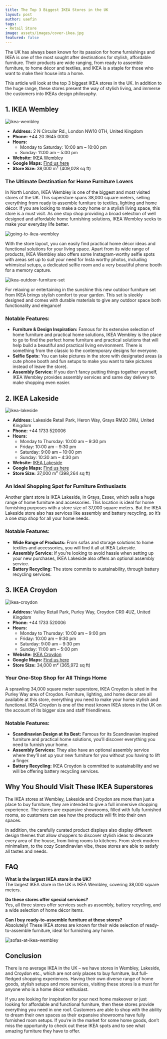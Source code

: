 ```yaml
---
title: The Top 3 Biggest IKEA Stores in the UK
layout: post
author: uaefin
tags:
- Retail Store
image: assets/images/cover-ikea.jpg
featured: false
---
```


The UK has always been known for its passion for home furnishings and IKEA is one of the most sought after destinations for stylish, affordable furniture. Their products are wide ranging, from ready to assemble furniture, to home décor and textiles, and IKEA is a staple for those who want to make their house into a home.

This article will look at the top 3 biggest IKEA stores in the UK. In addition to the huge range, these stores present the way of stylish living, and immerse the customers into IKEAs design philosophy.

## 1. IKEA Wembley

![ikea-wembley](https://retailradar.org/wp-content/uploads/2025/01/IKEA-Wembley-1024x347.jpg)

- **Address:** 2 N Circular Rd., London NW10 0TH, United Kingdom  
- **Phone:** +44 20 3645 0000  
- **Hours:**  
  - Monday to Saturday: 10:00 am – 10:00 pm  
  - Sunday: 11:00 am – 5:00 pm  
- **Website:** [IKEA Wembley](https://www.ikea.com/gb/en/stores/wembley/)  
- **Google Maps:** [Find us here](https://maps.app.goo.gl/A6c8mLTM9xAbbvhA9)  
- **Store Size:** 38,000 m² (409,028 sq ft)  

### The Ultimate Destination for Home Furniture Lovers
In North London, IKEA Wembley is one of the biggest and most visited stores of the UK. This superstore spans 38,000 square meters, selling everything from ready to assemble furniture to textiles, lighting and home décor. If you are looking to make a cozy home or a stylish living space, this store is a must visit. As one stop shop providing a broad selection of well designed and affordable home furnishing solutions, IKEA Wembley seeks to make your everyday life better.

![going-to-ikea-wembley](https://retailradar.org/wp-content/uploads/2025/01/Going-to-IKEA-Wembley-1024x967.jpg)

With the store layout, you can easily find practical home décor ideas and functional solutions for your living space. Apart from its wide range of products, IKEA Wembley also offers some Instagram-worthy selfie spots with areas set up to suit your need for Insta worthy photos, including whimsical setups, a dedicated selfie room and a very beautiful phone booth for a memory capture.

![ikea-outdoor-furniture-set](https://retailradar.org/wp-content/uploads/2025/01/IKEA-Outdoor-Furniture-Set-481x480.jpg)

For relaxing or entertaining in the sunshine this new outdoor furniture set from IKEA brings stylish comfort to your garden. This set is sleekly designed and comes with durable materials to give any outdoor space both functionality and elegance!

### Notable Features:
- **Furniture & Design Inspiration:** Famous for its extensive selection of home furniture and practical home solutions, IKEA Wembley is the place to go to find the perfect home furniture and practical solutions that will help build a beautiful and practical living environment. There is something from the classic to the contemporary designs for everyone.
- **Selfie Spots:** You can take pictures in the store with designated areas (a cute phone booth and fun setups to make you want to take pictures instead of leave the store).
- **Assembly Service:** If you don’t fancy putting things together yourself, IKEA Wembley provides assembly services and same day delivery to make shopping even easier.

## 2. IKEA Lakeside

![ikea-lakeside](https://retailradar.org/wp-content/uploads/2025/01/IKEA-Lakeside-1024x576.jpg)

- **Address:** Lakeside Retail Park, Heron Way, Grays RM20 3WJ, United Kingdom  
- **Phone:** +44 1733 520006  
- **Hours:**  
  - Monday to Thursday: 10:00 am – 9:30 pm  
  - Friday: 10:00 am – 9:30 pm  
  - Saturday: 9:00 am – 10:00 pm  
  - Sunday: 10:30 am – 4:30 pm  
- **Website:** [IKEA Lakeside](https://www.ikea.com/gb/en/stores/lakeside/)  
- **Google Maps:** [Find us here](https://maps.app.goo.gl/Vb5jzTztzKif3DqL9)  
- **Store Size:** 37,000 m² (398,264 sq ft)  

### An Ideal Shopping Spot for Furniture Enthusiasts
Another giant store is IKEA Lakeside, in Grays, Essex, which sells a huge range of home furniture and accessories. This location is ideal for home furnishing purposes with a store size of 37,000 square meters. But the IKEA Lakeside store also has services like assembly and battery recycling, so it’s a one stop shop for all your home needs.

### Notable Features:
- **Wide Range of Products:** From sofas and storage solutions to home textiles and accessories, you will find it all at IKEA Lakeside.
- **Assembly Service:** If you’re looking to avoid hassle when setting up your new purchases, IKEA Lakeside also offers an optional assembly service.
- **Battery Recycling:** The store commits to sustainability, through battery recycling services.

## 3. IKEA Croydon

![ikea-croydon](https://retailradar.org/wp-content/uploads/2025/01/IKEA-Croydon-1024x576.jpg)

- **Address:** Valley Retail Park, Purley Way, Croydon CR0 4UZ, United Kingdom  
- **Phone:** +44 1733 520006  
- **Hours:**  
  - Monday to Thursday: 10:00 am – 9:00 pm  
  - Friday: 10:00 am – 9:30 pm  
  - Saturday: 9:00 am – 9:30 pm  
  - Sunday: 11:00 am – 5:00 pm  
- **Website:** [IKEA Croydon](https://www.ikea.com/gb/en/stores/croydon/)  
- **Google Maps:** [Find us here](https://maps.app.goo.gl/ckw4EDzRYCL5dhNE7)  
- **Store Size:** 34,000 m² (365,972 sq ft)  

### Your One-Stop Shop for All Things Home
A sprawling 34,000 square meter superstore, IKEA Croydon is sited in the Purley Way area of Croydon. Furniture, lighting, and home decor are all available at this store, everything you need to make your home stylish and functional. IKEA Croydon is one of the most known IKEA stores in the UK on the account of its bigger size and staff friendliness.

### Notable Features:
- **Scandinavian Design at Its Best:** Famous for its Scandinavian inspired furniture and practical home solutions, you’ll discover everything you need to furnish your home.
- **Assembly Services:** They also have an optional assembly service where they’ll set up your new furniture for you without you having to lift a finger.
- **Battery Recycling:** IKEA Croydon is committed to sustainability and we will be offering battery recycling services.

## Why You Should Visit These IKEA Superstores
The IKEA stores at Wembley, Lakeside and Croydon are more than just a place to buy furniture, they are intended to give a full immersive shopping experience. The stores are expansive showrooms, filled with fully furnished rooms, so customers can see how the products will fit into their own spaces. 

In addition, the carefully curated product displays also display different design themes that allow shoppers to discover stylish ideas to decorate every area of the house, from living rooms to kitchens. From sleek modern minimalism, to the cozy Scandinavian vibe, these stores are able to satisfy all tastes and needs.

## FAQ
**What is the largest IKEA store in the UK?**  
The largest IKEA store in the UK is IKEA Wembley, covering 38,000 square meters.

**Do these stores offer special services?**  
Yes, all three stores offer services such as assembly, battery recycling, and a wide selection of home décor items.

**Can I buy ready-to-assemble furniture at these stores?**  
Absolutely! These IKEA stores are known for their wide selection of ready-to-assemble furniture, ideal for furnishing any home.

![sofas-at-ikea-wembley](https://retailradar.org/wp-content/uploads/2025/01/Sofas-at-IKEA-Wembley-1024x768.jpg)

## Conclusion
There is no average IKEA in the UK – we have stores in Wembley, Lakeside, and Croydon etc., which are not only places to buy furniture, but full-fledged shopping experiences. Having their own diverse range of home goods, stylish setups and more services, visiting these stores is a must for anyone who is a home décor enthusiast.

If you are looking for inspiration for your next home makeover or just looking for affordable and functional furniture, then these stores provide everything you need in one roof. Customers are able to shop with the ability to dream their own spaces as their expansive showrooms have fully furnished room setups. If you’re in the market for some home goods, don’t miss the opportunity to check out these IKEA spots and to see what amazing furniture they have to offer.
